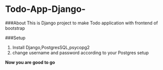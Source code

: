 # Todo-App-Django-
###About
This is Django project to make Todo application with frontend of bootstrap


###Setup
1. Install Django,PostgresSQL,psycopg2
2. change username and password according to your Postgres setup

**Now you are good to go**

